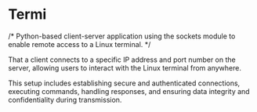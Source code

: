 # Termi 

/* Python-based client-server application using the sockets module to enable remote access to a Linux terminal. */

That a client connects to a specific IP address and port number on the server, allowing users to interact with the Linux terminal from anywhere.

This setup includes establishing secure and authenticated connections, executing commands, handling responses, and ensuring data integrity and confidentiality during transmission.
